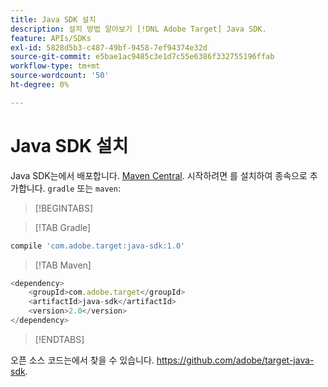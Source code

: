 ```yaml
---
title: Java SDK 설치
description: 설치 방법 알아보기 [!DNL Adobe Target] Java SDK.
feature: APIs/SDKs
exl-id: 5828d5b3-c487-49bf-9458-7ef94374e32d
source-git-commit: e5bae1ac9485c3e1d7c55e6386f332755196ffab
workflow-type: tm+mt
source-wordcount: '50'
ht-degree: 0%

---
```


# Java SDK 설치

Java SDK는에서 배포합니다. [Maven Central](https://search.maven.org/artifact/com.adobe.target/target-java-sdk). 시작하려면 를 설치하여 종속으로 추가합니다. `gradle` 또는 `maven`:

>[!BEGINTABS]

>[!TAB Gradle]

```javascript {line-numbers="true"}
compile 'com.adobe.target:java-sdk:1.0'
```

>[!TAB Maven]

```javascript {line-numbers="true"}
<dependency>
    <groupId>com.adobe.target</groupId>
    <artifactId>java-sdk</artifactId>
    <version>2.0</version>
</dependency>
```

>[!ENDTABS]

오픈 소스 코드는에서 찾을 수 있습니다. <https://github.com/adobe/target-java-sdk>.

